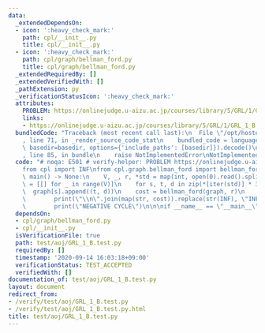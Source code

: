 ```yaml
---
data:
  _extendedDependsOn:
  - icon: ':heavy_check_mark:'
    path: cpl/__init__.py
    title: cpl/__init__.py
  - icon: ':heavy_check_mark:'
    path: cpl/graph/bellman_ford.py
    title: cpl/graph/bellman_ford.py
  _extendedRequiredBy: []
  _extendedVerifiedWith: []
  _pathExtension: py
  _verificationStatusIcon: ':heavy_check_mark:'
  attributes:
    PROBLEM: https://onlinejudge.u-aizu.ac.jp/courses/library/5/GRL/1/GRL_1_B
    links:
    - https://onlinejudge.u-aizu.ac.jp/courses/library/5/GRL/1/GRL_1_B
  bundledCode: "Traceback (most recent call last):\n  File \"/opt/hostedtoolcache/Python/3.9.0/x64/lib/python3.9/site-packages/onlinejudge_verify/documentation/build.py\"\
    , line 71, in _render_source_code_stat\n    bundled_code = language.bundle(stat.path,\
    \ basedir=basedir, options={'include_paths': [basedir]}).decode()\n  File \"/opt/hostedtoolcache/Python/3.9.0/x64/lib/python3.9/site-packages/onlinejudge_verify/languages/python.py\"\
    , line 85, in bundle\n    raise NotImplementedError\nNotImplementedError\n"
  code: "# noqa: E501 # verify-helper: PROBLEM https://onlinejudge.u-aizu.ac.jp/courses/library/5/GRL/1/GRL_1_B\n\
    from cpl import INF\nfrom cpl.graph.bellman_ford import bellman_ford\n\n\ndef\
    \ main() -> None:\n    V, _, r, *std = map(int, open(0).read().split())\n    graph\
    \ = [[] for _ in range(V)]\n    for s, t, d in zip(*[iter(std)] * 3):\n      \
    \  graph[s].append((t, d))\n    cost = bellman_ford(graph, r)\n    if cost:\n\
    \        print(\"\\n\".join(map(str, cost)).replace(str(INF), \"INF\"))\n    else:\n\
    \        print(\"NEGATIVE CYCLE\")\n\n\nif __name__ == \"__main__\":\n    main()\n"
  dependsOn:
  - cpl/graph/bellman_ford.py
  - cpl/__init__.py
  isVerificationFile: true
  path: test/aoj/GRL_1_B.test.py
  requiredBy: []
  timestamp: '2020-09-14 16:03:18+09:00'
  verificationStatus: TEST_ACCEPTED
  verifiedWith: []
documentation_of: test/aoj/GRL_1_B.test.py
layout: document
redirect_from:
- /verify/test/aoj/GRL_1_B.test.py
- /verify/test/aoj/GRL_1_B.test.py.html
title: test/aoj/GRL_1_B.test.py
---
```

